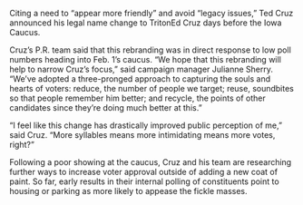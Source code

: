 Citing a need to “appear more friendly” and avoid “legacy issues,” Ted Cruz announced his legal name change to TritonEd Cruz days before the Iowa Caucus. 

Cruz’s P.R. team said that this rebranding was in direct response to low poll numbers heading into Feb. 1’s caucus. “We hope that this rebranding will help to narrow Cruz’s focus,” said campaign manager Julianne Sherry. “We’ve adopted a three-pronged approach to capturing the souls and hearts of voters: reduce, the number of people we target; reuse, soundbites so that people remember him better; and recycle, the points of other candidates since they’re doing much better at this.”

“I feel like this change has drastically improved public perception of me,” said Cruz. “More syllables means more intimidating means more votes, right?”

Following a poor showing at the caucus, Cruz and his team are researching further ways to increase voter approval outside of adding a new coat of paint. So far, early results in their internal polling of constituents point to housing or parking as more likely to appease the fickle masses.